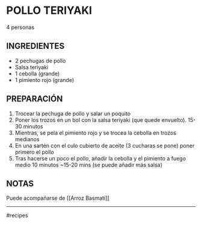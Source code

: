 # POLLO TERIYAKI
4 personas
## INGREDIENTES
- 2 pechugas de pollo 
- Salsa teriyaki
- 1 cebolla (grande)
- 1 pimiento rojo (grande)
## PREPARACIÓN
1. Trocear la pechuga de pollo y salar un poquito
2. Poner los trozos en un bol con la salsa teriyaki (que quede envuelto).
	15-30 minutos 
3. Mientras, se pela el pimiento rojo y se trocea la cebolla
	en trozos medianos
4. En una sartén con el culo cubierto de aceite (3 cucharas se pone)
	poner primero el pollo 
5. Tras hacerse un poco el pollo, añadir la cebolla y el pimiento a fuego medio 10 minutos  ~15-20 mins (se puede añadir más salsa)

## NOTAS
Puede acompañarse de [[Arroz Basmati]]

- - - 
#recipes 